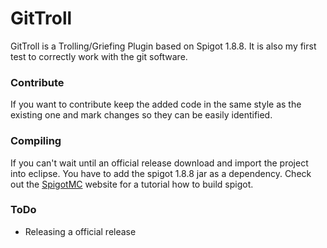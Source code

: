 # GitTroll
GitTroll is a Trolling/Griefing Plugin based on Spigot 1.8.8. It is also my first test to correctly work with the git software.

### Contribute
If you want to contribute keep the added code in the same style as the existing one and mark changes so they can be easily identified.

### Compiling
If you can't wait until an official release download and import the project into eclipse. You have to add the spigot 1.8.8 jar as a dependency.
Check out the [SpigotMC](https://www.spigotmc.org/wiki/buildtools/#1-8-8) website for a tutorial how to build spigot.

### ToDo
 - Releasing a official release